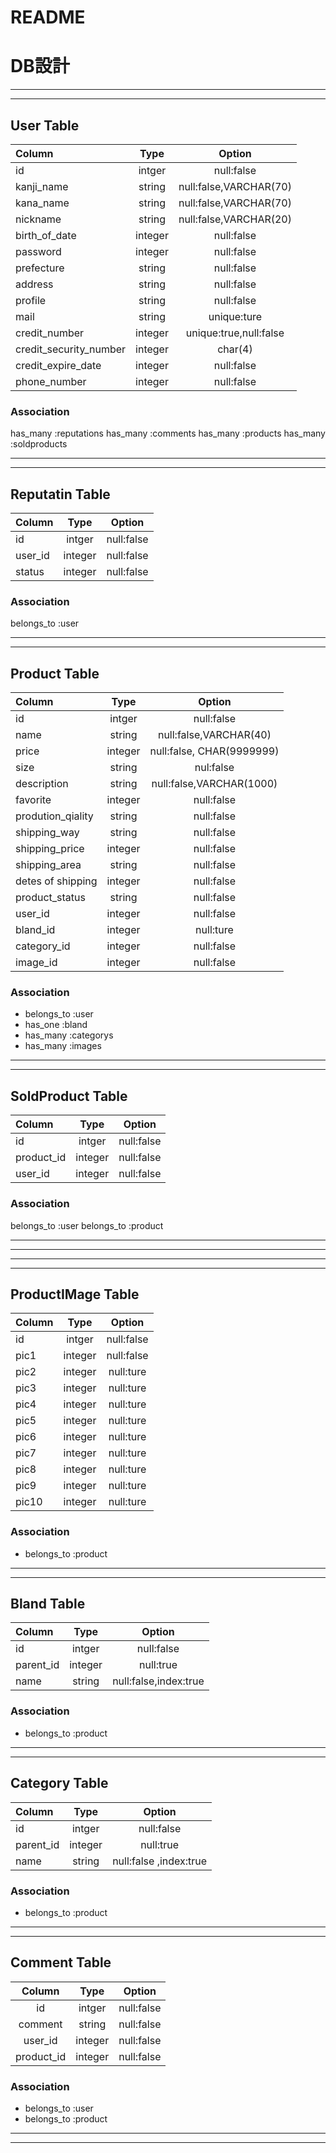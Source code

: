# README

# DB設計

***
***

## User Table
| Column | Type| Option |
| :--- | :---: | :---: |
| id | intger | null:false |
| kanji_name | string | null:false,VARCHAR(70) |
| kana_name | string | null:false,VARCHAR(70) |
| nickname | string | null:false,VARCHAR(20) |
| birth_of_date | integer | null:false |
| password | integer | null:false |
| prefecture | string | null:false |
| address | string | null:false |
| profile | string | null:false |
| mail | string |  unique:ture |
| credit_number | integer | unique:true,null:false |
| credit_security_number | integer | char(4) |
| credit_expire_date | integer | null:false |
| phone_number | integer | null:false |


### Association
has_many :reputations
has_many :comments
has_many :products
has_many :soldproducts

***
***

## Reputatin Table
| Column | Type| Option |
| :--- | :---: | :---: |
| id | intger | null:false |
| user_id | integer | null:false |
| status | integer | null:false |

### Association
belongs_to :user

***
***


## Product Table
| Column | Type| Option |
| :--- | :---: | :---: |
| id | intger | null:false |
| name | string | null:false,VARCHAR(40) |
| price | integer | null:false, CHAR(9999999) |
| size | string | nul:false |
| description | string | null:false,VARCHAR(1000) |
| favorite | integer | null:false |
| prodution_qiality | string | null:false |
| shipping_way | string | null:false |
| shipping_price| integer | null:false|
| shipping_area | string | null:false |
| detes of shipping | integer | null:false  |
| product_status | string | null:false |
| user_id | integer | null:false |
| bland_id | integer | null:ture |
| category_id | integer | null:false |
| image_id| integer | null:false|

### Association
- belongs_to :user
- has_one :bland
- has_many :categorys
- has_many :images

***
***

## SoldProduct Table
| Column | Type| Option |
| :--- | :---: | :---: |
| id | intger | null:false |
| product_id| integer | null:false |
| user_id | integer | null:false |


### Association
belongs_to :user
belongs_to :product

***
***

***
***

## ProductIMage Table
| Column | Type| Option |
| :--- | :---: | :---: |
| id | intger | null:false |
| pic1 | integer | null:false |
| pic2 | integer | null:ture |
| pic3 | integer | null:ture |
| pic4 | integer | null:ture |
| pic5 | integer | null:ture |
| pic6 | integer | null:ture |
| pic7 | integer | null:ture |
| pic8 | integer | null:ture |
| pic9 | integer | null:ture |
| pic10 | integer | null:ture |

### Association
- belongs_to :product

***
***

## Bland Table
| Column | Type| Option |
| :--- | :---: | :---: |
| id | intger | null:false |
| parent_id | integer | null:true |
| name | string | null:false,index:true |

### Association
- belongs_to :product

***
***

## Category Table
| Column | Type| Option |
| :--- | :---: | :---: |
| id | intger | null:false |
| parent_id | integer | null:true |
| name | string | null:false ,index:true|

### Association
- belongs_to :product

***
***
## Comment Table
| Column | Type| Option |
| :---: | :---: | :---: |
| id | intger | null:false |
| comment | string | null:false |
| user_id | integer | null:false |
| product_id | integer | null:false |

### Association
- belongs_to :user 
- belongs_to :product

***
***
